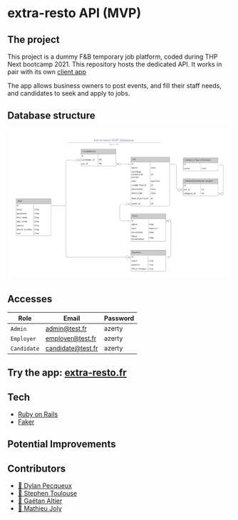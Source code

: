 
# extra-resto API (MVP)

## The project

This project is a  dummy F&B temporary job platform, coded during THP Next bootcamp 2021.
This repository hosts the dedicated API.
It works in pair with its own [client app](https://github.com/extra-resto/extra-resto-app)

The app allows business owners to post events, and fill their staff needs, and candidates to seek and apply to jobs.

## Database structure

<p align="center">
  <img alt="extra-resto database scheme" src="./public/img/extra-resto_min.png"/>
</p>

## Accesses

|Role|Email|Password                                                  
|-|-|-|
| `Admin` | admin@test.fr | azerty     
| `Employer` | employer@test.fr |azerty
| `Candidate` |candidate@test.fr |azerty

## Try the app: [extra-resto.fr](https://www.extra-resto.fr)

## Tech

- [Ruby on Rails](https://github.com/rails/rails)
- [Faker](https://github.com/faker-ruby/faker)

## Potential Improvements


## Contributors

- [:cactus: Dylan Pecqueux](https://github.com/dylan-pecqueux)
- [:deciduous_tree: Stephen Toulouse](https://github.com/stephen2790022)
- [:evergreen_tree: Gaëtan Altier](https://github.com/Badgaga23)
- [:seedling: Mathieu Joly](https://github.com/mathieu-superpose)
